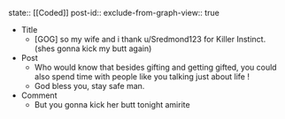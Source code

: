 state:: [[Coded]]
post-id::
exclude-from-graph-view:: true

- Title
  - [GOG] so my wife and i thank u/Sredmond123 for Killer Instinct. (shes gonna kick my butt again)
- Post
  - Who would know that besides gifting and getting gifted, you could also spend time with people like you talking just about life !
  - God bless you, stay safe man.
- Comment
  - But you gonna kick her butt tonight amirite
